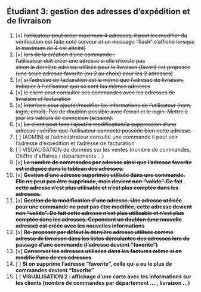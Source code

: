 ## Étudiant 3: gestion des adresses d’expédition et de livraison

1.  [x] ~~l’utilisateur peut créer maximum 4 adresses, il peut les modifier (la vérification est faite coté serveur et un message “flash” s’affiche lorsque le maximum de 4 est atteint)~~
2.  [x] ~~lors de la création d’une commande : <br>
    l’utilisateur doit créer une adresse si elle n’existe pas<br> 
    sinon la dernière adresse utilisée pour la livraison (favori) est proposée (une seule adresse favorite (ou 2 au choix) pour les 2 adresses)~~
3.  [x] ~~si l’adresse de facturation est la même que l’adresse de livraison, indiquer à l’utilisateur que ce sont les mêmes adresses~~
4.  [x] ~~le client peut consulter ses commandes avec les adresses de livraison et facturation~~
5.  [x] ~~Interface pour ajouter/modifier les informations de l’utilisateur (nom, login, email). Pas de doublon possible avec l’email et le login. Mettre à jour les valeurs de connexion (session).~~
6.  [x] ~~Le client peut faire l’ajout/la modification/la suppression d’une adresse ; vérifier que l’utilisateur connecté possède bien cette adresse.~~
7.  [ ] (ADMIN) si l’administrateur consulte une commande il peut voir l’adresse d’expédition et l’adresse de facturation
8.  [ ] VISUALISATION de données sur les ventes (nombre de commandes, Chiffre d'affaires / départements …)
9.  [x] ~~**Le nombre de commandes par adresse ainsi que l’adresse favorite est indiquée dans le tableau des adresses.**~~
10. [x] ~~**Gestion d’une adresse supprimée utilisée dans une commande. Elle ne peut pas être supprimée, mais devient non “valide”. De fait cette adresse n’est plus utilisable et n’est plus comptée dans les adresses.**~~
11. [x] ~~**Gestion de la modification d’une adresse. Une adresse utilisée pour une commande ne peut pas être modifiée, cette adresse devient non “valide”. De fait cette adresse n’est plus utilisable et n’est plus comptée dans les adresses. Cependant un doublon (une nouvelle adresse) est créée avec les nouvelles informations**~~
12. [x] ~~**Re-proposer par défaut la dernière adresse utilisée comme adresse de livraison dans les listes déroulantes des adresses lors du passage d’une commande (l’adresse devient “favorite”)**~~
13. [x] ~~**Conserver les adresses utilisées dans les factures même si on modifie l’une de ces adresses**~~
14. [ ] **Si on supprime l’adresse “favorite”, celle qui a eu le plus de commandes devient “favorite”**
15. [ ] **VISUALISATION 2 : affichage d’une carte avec les informations sur les clients (nombre de commandes par département …., livraison …)**















